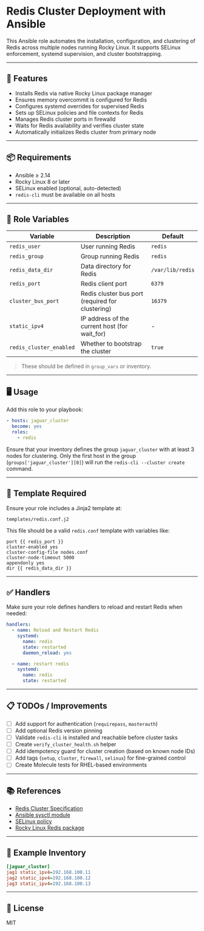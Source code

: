 # Redis Cluster Deployment with Ansible

This Ansible role automates the installation, configuration, and clustering of Redis across multiple nodes running Rocky Linux. It supports SELinux enforcement, systemd supervision, and cluster bootstrapping.

---

## 🚀 Features

- Installs Redis via native Rocky Linux package manager
- Ensures memory overcommit is configured for Redis
- Configures systemd overrides for supervised Redis
- Sets up SELinux policies and file contexts for Redis
- Manages Redis cluster ports in firewalld
- Waits for Redis availability and verifies cluster state
- Automatically initializes Redis cluster from primary node

---

## 📦 Requirements

- Ansible ≥ 2.14
- Rocky Linux 8 or later
- SELinux enabled (optional, auto-detected)
- `redis-cli` must be available on all hosts

---

## 🔧 Role Variables

| Variable              | Description                                      | Default        |
|-----------------------|--------------------------------------------------|----------------|
| `redis_user`          | User running Redis                               | `redis`        |
| `redis_group`         | Group running Redis                              | `redis`        |
| `redis_data_dir`      | Data directory for Redis                         | `/var/lib/redis` |
| `redis_port`          | Redis client port                                | `6379`         |
| `cluster_bus_port`    | Redis cluster bus port (required for clustering) | `16379`        |
| `static_ipv4`         | IP address of the current host (for wait_for)    | -              |
| `redis_cluster_enabled` | Whether to bootstrap the cluster               | `true`         |

> These should be defined in `group_vars` or inventory.

---

## 🖥️ Usage

Add this role to your playbook:

```yaml
- hosts: jaguar_cluster
  become: yes
  roles:
    - redis
```

Ensure that your inventory defines the group `jaguar_cluster` with at least 3 nodes for clustering. Only the first host in the group (`groups['jaguar_cluster'][0]`) will run the `redis-cli --cluster create` command.

---

## 📂 Template Required

Ensure your role includes a Jinja2 template at:

```
templates/redis.conf.j2
```

This file should be a valid `redis.conf` template with variables like:

```jinja2
port {{ redis_port }}
cluster-enabled yes
cluster-config-file nodes.conf
cluster-node-timeout 5000
appendonly yes
dir {{ redis_data_dir }}
```

---

## ✅ Handlers

Make sure your role defines handlers to reload and restart Redis when needed:

```yaml
handlers:
  - name: Reload and Restart Redis
    systemd:
      name: redis
      state: restarted
      daemon_reload: yes

  - name: restart redis
    systemd:
      name: redis
      state: restarted
```

---

## 📋 TODOs / Improvements

- [ ] Add support for authentication (`requirepass`, `masterauth`)
- [ ] Add optional Redis version pinning
- [ ] Validate `redis-cli` is installed and reachable before cluster tasks
- [ ] Create `verify_cluster_health.sh` helper
- [ ] Add idempotency guard for cluster creation (based on known node IDs)
- [ ] Add tags (`setup`, `cluster`, `firewall`, `selinux`) for fine-grained control
- [ ] Create Molecule tests for RHEL-based environments

---

## 📚 References

- [Redis Cluster Specification](https://redis.io/docs/latest/operate/oss_and_stack/cluster/)
- [Ansible sysctl module](https://docs.ansible.com/ansible/latest/collections/ansible/posix/sysctl_module.html)
- [SELinux policy](https://github.com/SELinuxProject/selinux-notebook)
- [Rocky Linux Redis package](https://pkgs.org/search/?q=redis)

---

## 🧪 Example Inventory

```ini
[jaguar_cluster]
jag1 static_ipv4=192.168.100.11
jag2 static_ipv4=192.168.100.12
jag3 static_ipv4=192.168.100.13
```

---

## 📌 License

MIT

